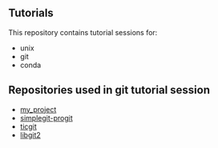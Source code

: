 ## Tutorials

This repository contains tutorial sessions for:
- unix
- git
- conda

## Repositories used in git tutorial session
- [my_project](https://github.com/satya-ta/my_project)
- [simplegit-progit](https://github.com/schacon/simplegit-progit)
- [ticgit](https://github.com/schacon/ticgit)
- [libgit2](https://github.com/libgit2/libgit2)

